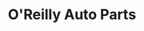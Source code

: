 ---
title: "O'Reilly Auto Parts"
url: /pueblo/oreilly-auto-parts-north-market-plaza/
shop: car parts
---